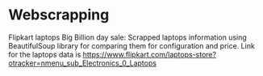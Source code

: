 # Webscrapping
Flipkart laptops Big Billion day sale:
Scrapped laptops information using BeautifulSoup library for comparing them for configuration and price.
Link for the laptops data is 
          https://www.flipkart.com/laptops-store?otracker=nmenu_sub_Electronics_0_Laptops
